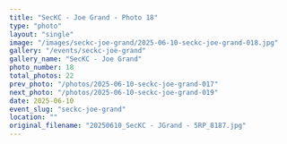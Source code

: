 ```yaml
---
title: "SecKC - Joe Grand - Photo 18"
type: "photo"
layout: "single"
image: "/images/seckc-joe-grand/2025-06-10-seckc-joe-grand-018.jpg"
gallery: "/events/seckc-joe-grand"
gallery_name: "SecKC - Joe Grand"
photo_number: 18
total_photos: 22
prev_photo: "/photos/2025-06-10-seckc-joe-grand-017"
next_photo: "/photos/2025-06-10-seckc-joe-grand-019"
date: 2025-06-10
event_slug: "seckc-joe-grand"
location: ""
original_filename: "20250610_SecKC - JGrand - 5RP_8187.jpg"
---
```


